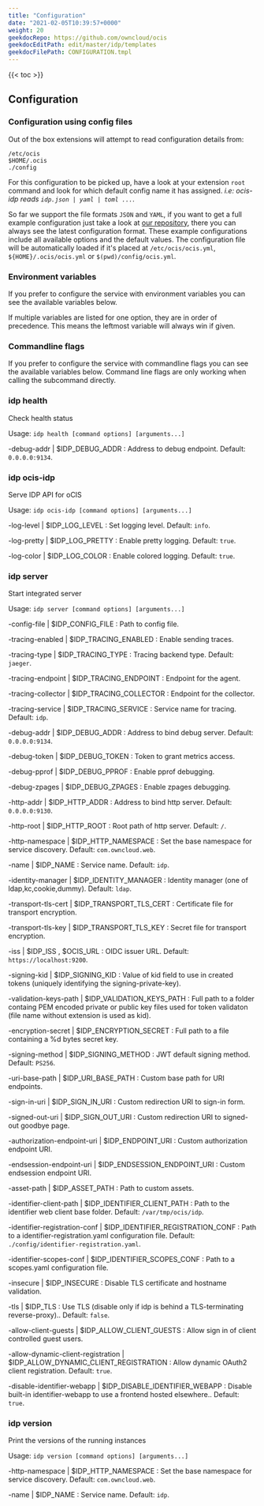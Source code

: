 ```yaml
---
title: "Configuration"
date: "2021-02-05T10:39:57+0000"
weight: 20
geekdocRepo: https://github.com/owncloud/ocis
geekdocEditPath: edit/master/idp/templates
geekdocFilePath: CONFIGURATION.tmpl
---
```


{{< toc >}}

## Configuration

### Configuration using config files

Out of the box extensions will attempt to read configuration details from:

```console
/etc/ocis
$HOME/.ocis
./config
```

For this configuration to be picked up, have a look at your extension `root` command and look for which default config name it has assigned. *i.e: ocis-idp reads `idp.json | yaml | toml ...`*.

So far we support the file formats `JSON` and `YAML`, if you want to get a full example configuration just take a look at [our repository](https://github.com/owncloud/ocis/tree/master/idp/config), there you can always see the latest configuration format. These example configurations include all available options and the default values. The configuration file will be automatically loaded if it's placed at `/etc/ocis/ocis.yml`, `${HOME}/.ocis/ocis.yml` or `$(pwd)/config/ocis.yml`.

### Environment variables

If you prefer to configure the service with environment variables you can see the available variables below.

If multiple variables are listed for one option, they are in order of precedence. This means the leftmost variable will always win if given.

### Commandline flags

If you prefer to configure the service with commandline flags you can see the available variables below. Command line flags are only working when calling the subcommand directly.

### idp health

Check health status

Usage: `idp health [command options] [arguments...]`

-debug-addr |  $IDP_DEBUG_ADDR
: Address to debug endpoint. Default: `0.0.0.0:9134`.

### idp ocis-idp

Serve IDP API for oCIS

Usage: `idp ocis-idp [command options] [arguments...]`

-log-level |  $IDP_LOG_LEVEL
: Set logging level. Default: `info`.

-log-pretty |  $IDP_LOG_PRETTY
: Enable pretty logging. Default: `true`.

-log-color |  $IDP_LOG_COLOR
: Enable colored logging. Default: `true`.

### idp server

Start integrated server

Usage: `idp server [command options] [arguments...]`

-config-file |  $IDP_CONFIG_FILE
: Path to config file.

-tracing-enabled |  $IDP_TRACING_ENABLED
: Enable sending traces.

-tracing-type |  $IDP_TRACING_TYPE
: Tracing backend type. Default: `jaeger`.

-tracing-endpoint |  $IDP_TRACING_ENDPOINT
: Endpoint for the agent.

-tracing-collector |  $IDP_TRACING_COLLECTOR
: Endpoint for the collector.

-tracing-service |  $IDP_TRACING_SERVICE
: Service name for tracing. Default: `idp`.

-debug-addr |  $IDP_DEBUG_ADDR
: Address to bind debug server. Default: `0.0.0.0:9134`.

-debug-token |  $IDP_DEBUG_TOKEN
: Token to grant metrics access.

-debug-pprof |  $IDP_DEBUG_PPROF
: Enable pprof debugging.

-debug-zpages |  $IDP_DEBUG_ZPAGES
: Enable zpages debugging.

-http-addr |  $IDP_HTTP_ADDR
: Address to bind http server. Default: `0.0.0.0:9130`.

-http-root |  $IDP_HTTP_ROOT
: Root path of http server. Default: `/`.

-http-namespace |  $IDP_HTTP_NAMESPACE
: Set the base namespace for service discovery. Default: `com.owncloud.web`.

-name |  $IDP_NAME
: Service name. Default: `idp`.

-identity-manager |  $IDP_IDENTITY_MANAGER
: Identity manager (one of ldap,kc,cookie,dummy). Default: `ldap`.

-transport-tls-cert |  $IDP_TRANSPORT_TLS_CERT
: Certificate file for transport encryption.

-transport-tls-key |  $IDP_TRANSPORT_TLS_KEY
: Secret file for transport encryption.

-iss |  $IDP_ISS , $OCIS_URL
: OIDC issuer URL. Default: `https://localhost:9200`.

-signing-kid |  $IDP_SIGNING_KID
: Value of kid field to use in created tokens (uniquely identifying the signing-private-key).

-validation-keys-path |  $IDP_VALIDATION_KEYS_PATH
: Full path to a folder containg PEM encoded private or public key files used for token validaton (file name without extension is used as kid).

-encryption-secret |  $IDP_ENCRYPTION_SECRET
: Full path to a file containing a %d bytes secret key.

-signing-method |  $IDP_SIGNING_METHOD
: JWT default signing method. Default: `PS256`.

-uri-base-path |  $IDP_URI_BASE_PATH
: Custom base path for URI endpoints.

-sign-in-uri |  $IDP_SIGN_IN_URI
: Custom redirection URI to sign-in form.

-signed-out-uri |  $IDP_SIGN_OUT_URI
: Custom redirection URI to signed-out goodbye page.

-authorization-endpoint-uri |  $IDP_ENDPOINT_URI
: Custom authorization endpoint URI.

-endsession-endpoint-uri |  $IDP_ENDSESSION_ENDPOINT_URI
: Custom endsession endpoint URI.

-asset-path |  $IDP_ASSET_PATH
: Path to custom assets.

-identifier-client-path |  $IDP_IDENTIFIER_CLIENT_PATH
: Path to the identifier web client base folder. Default: `/var/tmp/ocis/idp`.

-identifier-registration-conf |  $IDP_IDENTIFIER_REGISTRATION_CONF
: Path to a identifier-registration.yaml configuration file. Default: `./config/identifier-registration.yaml`.

-identifier-scopes-conf |  $IDP_IDENTIFIER_SCOPES_CONF
: Path to a scopes.yaml configuration file.

-insecure |  $IDP_INSECURE
: Disable TLS certificate and hostname validation.

-tls |  $IDP_TLS
: Use TLS (disable only if idp is behind a TLS-terminating reverse-proxy).. Default: `false`.

-allow-client-guests |  $IDP_ALLOW_CLIENT_GUESTS
: Allow sign in of client controlled guest users.

-allow-dynamic-client-registration |  $IDP_ALLOW_DYNAMIC_CLIENT_REGISTRATION
: Allow dynamic OAuth2 client registration. Default: `true`.

-disable-identifier-webapp |  $IDP_DISABLE_IDENTIFIER_WEBAPP
: Disable built-in identifier-webapp to use a frontend hosted elsewhere.. Default: `true`.

### idp version

Print the versions of the running instances

Usage: `idp version [command options] [arguments...]`

-http-namespace |  $IDP_HTTP_NAMESPACE
: Set the base namespace for service discovery. Default: `com.owncloud.web`.

-name |  $IDP_NAME
: Service name. Default: `idp`.

